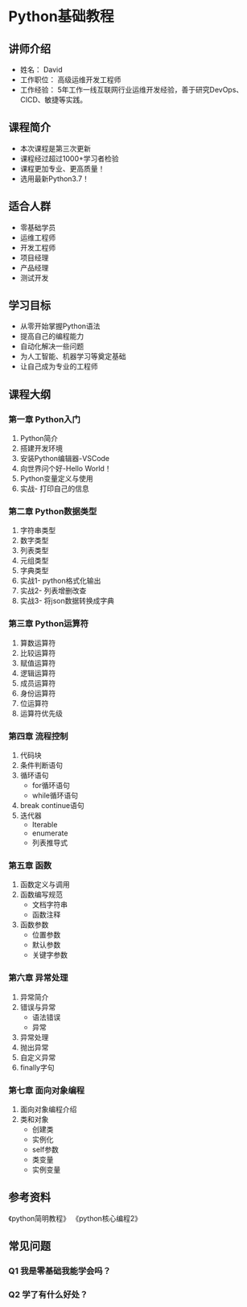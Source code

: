 # Python基础教程

## 讲师介绍
- 姓名： David
- 工作职位： 高级运维开发工程师
- 工作经验： 5年工作一线互联网行业运维开发经验，善于研究DevOps、CICD、敏捷等实践。

## 课程简介
- 本次课程是第三次更新
- 课程经过超过1000+学习者检验
- 课程更加专业、更高质量！
- 选用最新Python3.7！


## 适合人群
- 零基础学员
- 运维工程师
- 开发工程师
- 项目经理
- 产品经理
- 测试开发


## 学习目标
- 从零开始掌握Python语法
- 提高自己的编程能力
- 自动化解决一些问题
- 为人工智能、机器学习等奠定基础
- 让自己成为专业的工程师


## 课程大纲

### 第一章 Python入门
1. Python简介
2. 搭建开发环境
3. 安装Python编辑器-VSCode
4. 向世界问个好-Hello World！ 
5. Python变量定义与使用
6. 实战- 打印自己的信息


### 第二章 Python数据类型
1. 字符串类型
2. 数字类型
3. 列表类型
4. 元组类型
5. 字典类型
6. 实战1- python格式化输出
7. 实战2- 列表增删改查
8. 实战3- 将json数据转换成字典


### 第三章 Python运算符
1. 算数运算符
2. 比较运算符
3. 赋值运算符
4. 逻辑运算符
5. 成员运算符
6. 身份运算符
7. 位运算符
8. 运算符优先级

### 第四章 流程控制
1. 代码块
2. 条件判断语句
3. 循环语句
	- for循环语句
	- while循环语句
4. break continue语句
5. 迭代器
	- Iterable
	- enumerate
	- 列表推导式

### 第五章 函数
1. 函数定义与调用
2. 函数编写规范
   - 文档字符串
   - 函数注释
3. 函数参数
	- 位置参数
	- 默认参数
	- 关键字参数


### 第六章 异常处理
1. 异常简介
2. 错误与异常
	- 语法错误
	- 异常
3. 异常处理
4. 抛出异常
5. 自定义异常
6. finally字句


### 第七章 面向对象编程
1. 面向对象编程介绍
2. 类和对象
   - 创建类
   - 实例化
   - self参数
   - 类变量
   - 实例变量


## 参考资料
《python简明教程》
《python核心编程2》


## 常见问题

### Q1 我是零基础我能学会吗？
### Q2 学了有什么好处？